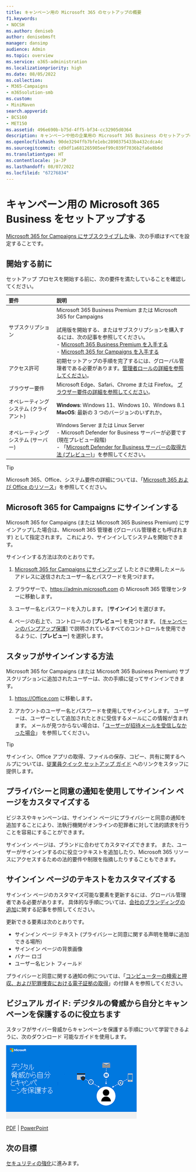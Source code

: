 ```yaml
---
title: キャンペーン用の Microsoft 365 のセットアップの概要
f1.keywords:
- NOCSH
ms.author: deniseb
author: denisebmsft
manager: dansimp
audience: Admin
ms.topic: overview
ms.service: o365-administration
ms.localizationpriority: high
ms.date: 08/05/2022
ms.collection:
- M365-Campaigns
- m365solution-smb
ms.custom:
- MiniMaven
search.appverid:
- BCS160
- MET150
ms.assetid: 496e690b-b75d-4ff5-bf34-cc32905d0364
description: キャンペーンや他の企業用の Microsoft 365 Business のセットアップの概要
ms.openlocfilehash: 90de3294ffb7bfe1ebc2890375433ba432cdca4c
ms.sourcegitcommit: cd9df1a681265905eef99c039f7036b2fa6e8b6d
ms.translationtype: HT
ms.contentlocale: ja-JP
ms.lasthandoff: 08/07/2022
ms.locfileid: "67276834"
---
```

# <a name="setup-for-microsoft-365-business-for-campaigns"></a>キャンペーン用の Microsoft 365 Business をセットアップする

[Microsoft 365 for Campaigns にサブスクライブした](get-microsoft-365-campaigns.md)後、次の手順はすべてを設定することです。

## <a name="before-you-begin"></a>開始する前に

セットアップ プロセスを開始する前に、次の要件を満たしていることを確認してください。

| 要件 | 説明 |
|:---|:---|
| サブスクリプション | Microsoft 365 Business Premium または Microsoft 365 for Campaigns <br/><br/> 試用版を開始する、またはサブスクリプションを購入するには、次の記事を参照してください。 <br/>- [Microsoft 365 Business Premium を入手する](get-microsoft-365-business-premium.md)<br/>- [Microsoft 365 for Campaigns を入手する](get-microsoft-365-campaigns.md) |
| アクセス許可  | 初期セットアップの手順を完了するには、グローバル管理者である必要があります。[管理者ロールの詳細を参照してください](../admin/add-users/about-admin-roles.md)。 |
| ブラウザー要件 | Microsoft Edge、Safari、Chrome または Firefox。 [ブラウザー要件の詳細を参照してください](https://www.microsoft.com/microsoft-365/microsoft-365-and-office-resources#coreui-heading-uyetipy)。  |
| オペレーティング システム (クライアント) | **Windows**:  Windows 11、Windows 10、Windows 8.1<br/>**MacOS**: 最新の 3 つのバージョンのいずれか。 
| オペレーティング システム (サーバー) | Windows Server または Linux Server <br/>- Microsoft Defender for Business サーバーが必要です (現在プレビュー段階)<br/>- 「[Microsoft Defender for Business サーバーの取得方法 (プレビュー)](../security/defender-business/get-defender-business-servers.md)」を参照してください。  |

> [!TIP]
> Microsoft 365、Office、システム要件の詳細については、「[Microsoft 365 および Office のリソース](https://www.microsoft.com/microsoft-365/microsoft-365-and-office-resources)」を参照してください。

## <a name="sign-in-to-microsoft-365-for-campaigns"></a>Microsoft 365 for Campaigns にサインインする

Microsoft 365 for Campaigns (または Microsoft 365 Business Premium) にサインアップした場合は、Microsoft 365 管理者 (グローバル管理者とも呼ばれます) として指定されます。 これにより、サインインしてシステムを開始できます。

サインインする方法は次のとおりです。

1. [Microsoft 365 for Campaigns にサインアップ](m365-campaigns-sign-up.md) したときに使用したメール アドレスに送信されたユーザー名とパスワードを見つけます。

2. ブラウザーで、<a href="https://go.microsoft.com/fwlink/p/?linkid=837890" target="_blank"><https://admin.microsoft.com></a> の Microsoft 365 管理センターに移動します。

3. ユーザー名とパスワードを入力します。 [**サインイン**] を選びます。

4. ページの右上で、コントロールの [**プレビュー**] を見つけます。 [[キャンペーンのバンプアップ保護](m365bp-security-overview.md)] で説明されているすべてのコントロールを使用できるように、[**プレビュー**] を選択します。

## <a name="how-your-staff-will-sign-in"></a>スタッフがサインインする方法

Microsoft 365 for Campaigns (または Microsoft 365 Business Premium) サブスクリプションに追加されたユーザーは、次の手順に従ってサインインできます。

1. <a href="https://office.com" target="_blank"><https://Office.com></a> に移動します。

2. アカウントのユーザー名とパスワードを使用してサインインします。 ユーザーは、ユーザーとして追加されたときに受信するメールにこの情報が含まれます。 メールが見つからない場合は、「[ユーザーが招待メールを受信しなかった場合](../admin/simplified-signup/admin-invite-business-standard.md#i-shared-an-email-invite-but-the-user-didnt-receive-the-email)」 を参照してください。

> [!TIP]
> サインイン、Office アプリの取得、ファイルの保存、コピー、共有に関するヘルプについては、[従業員クイック セットアップ ガイド](../admin/setup/employee-quick-setup.md) へのリンクをスタッフに提供します。

## <a name="customize-your-sign-in-page-with-a-privacy-and-consent-notice"></a>プライバシーと同意の通知を使用してサインイン ページをカスタマイズする

ビジネスやキャンペーンは、サインイン ページにプライバシーと同意の通知を追加することにより、法執行機関がオンラインの犯罪者に対して法的請求を行うことを容易にすることができます。

サインイン ページは、ブランドに合わせてカスタマイズできます。 また、ユーザーがサインインするのに役立つテキストを追加したり、Microsoft 365 リソースにアクセスするための法的要件や制限を指摘したりすることもできます。

## <a name="customize-the-text-on-your-sign-in-page"></a>サインイン ページのテキストをカスタマイズする

サインイン ページのカスタマイズ可能な要素を更新するには、グローバル管理者である必要があります。 具体的な手順については、[会社のブランディングの追加](/azure/active-directory/fundamentals/customize-branding)に関する記事を参照してください。

更新できる要素は次のとおりです。

- サインイン ページ テキスト (プライバシーと同意に関する声明を簡単に追加できる場所)
- サインイン ページの背景画像
- バナー ロゴ
- ユーザー名ヒント フィールド

プライバシーと同意に関する通知の例については、「[コンピューターの検索と押収、および犯罪捜査における電子証拠の取得](https://www.justice.gov/sites/default/files/criminal-ccips/legacy/2015/01/14/ssmanual2009.pdf)」の付録 A を参照してください。

## <a name="visual-guide-help-protect-yourself-and-your-campaign-from-digital-threats"></a>ビジュアル ガイド: デジタルの脅威から自分とキャンペーンを保護するのに役立ちます

スタッフがサイバー脅威からキャンペーンを保護する手順について学習できるように、次のダウンロード 可能なガイドを使用します。

[![キャンペーン情報グラフィックを保護するためのセキュリティで保護された画像。](../media/M365-Campaigns-WhatCanUsersDoToSecure-358x201.png)](https://download.microsoft.com/download/f/c/5/fc58bc0c-773a-4ac8-a232-6f986f61ef58/M365CampaignsWhatCanUsersDoToSecure.pdf)

[PDF](https://download.microsoft.com/download/f/c/5/fc58bc0c-773a-4ac8-a232-6f986f61ef58/M365CampaignsWhatCanUsersDoToSecure.pdf) | [PowerPoint](https://download.microsoft.com/download/f/c/5/fc58bc0c-773a-4ac8-a232-6f986f61ef58/M365CampaignsWhatCanUsersDoToSecure.pptx)

## <a name="next-objective"></a>次の目標

[セキュリティの強化](m365bp-security-overview.md)に進みます。

